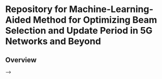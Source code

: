 # Repository for Machine-Learning-Aided Method for Optimizing Beam Selection and Update Period in 5G Networks and Beyond

## Overview

<!-- Copyright 2024 Inatel<br>
Luiz Eduardo Hupalo -->


<!-- This work is based on the mmwave repo: [GitHub NYU Wireless mmwave](https://github.com/nyuwireless-unipd/ns3-mmwave)

# Instructions

First of all, take a look on the mmwave repo mentioned previously. There, you'll find instructions of the required libs and packages to run ns3.

After that, clone this repo and run the following commands:

1. `./waf configure --enable-examples` (ok)
2. `./waf build` (ok)

<!-- Maybe it can occur errors related to the folder `src/opengym`. If that happens, run the following commands:

3. `cd src/opengym`
4. `pip3 install --user ./model/ns3gym/`

Then, re-run the commands 1 and 2. -->

<!-- ## Building the Scenario

You can build the scenario you want. This is done by modifying the `.cc` scripts inside each subfolder on `scratch/`.

IMPORTANT: AFTER FINISHING THE SETUP OF YOUR SCENARIO, MAKE SURE TO RUN THE BUILD COMMAND `./waf build`!!!

## Generating a Dataset

With the proper scenario built, let's generate a dataset.

There is three options here to generate a codebook beamforming dataset: MIMO 2x2, 4x4 and 8x8. 

Choose one and proceed as following (example here 4x4):

1. On script `randomdatasector4x4.sh`, optionally choose the number of positions collected per sector and radius. Default = 1000.
2. On script `runalldata4x4.sh`, adjust the parallelization arguments and define the range of generation: in which radius do you want to start, where to stop, the lenght of the steps of the process and in how sectors the circle will be divided. More details on the comments inside script.
3. Run `./runalldata4x4.sh`. Typically, it takes a lot of time. You can watch the process by the logs on `nohup.out`, or looking at the output files on `results4x4/`.
4. After finished, run the script `./datasector.sh results4x4`. Here, the argument is the output folder of step 3.
5. Finnaly, open the jupyter notebook available on `notebooks/handledata.ipynb` and follow the internal instructions. You'll have a parquet dataset containing (x, y, z) positions and speeds, the instantaneous received power and the beams and its pairs IDs used on that transmission. --> -->